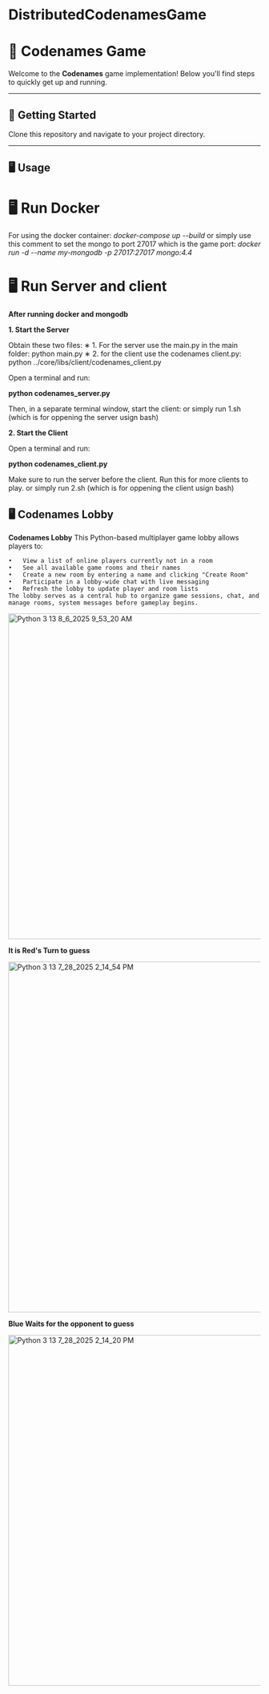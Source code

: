 # DistributedCodenamesGame


# 🎲 Codenames Game

Welcome to the **Codenames** game implementation! Below you'll find steps to quickly get up and running.

---

## 🚀 Getting Started

Clone this repository and navigate to your project directory.

---

## 🖥️ Usage

# 🖥️ Run Docker
For using the docker container:
	*docker-compose up --build*
or simply use this comment to set the mongo to port 27017 which is the game port:
	*docker run -d --name my-mongodb -p 27017:27017 mongo:4.4*

# 🖥️ Run Server and client
**After running docker and mongodb**
 
**1. Start the Server**

Obtain these two files:
∗ 1. For the server use the main.py in the main folder:
python main.py
∗ 2. for the client use the codenames client.py:
python ../core/libs/client/codenames_client.py
 
 Open a terminal and run:
 
 **python codenames_server.py**
 
 Then, in a separate terminal window, start the client:
 or simply run 1.sh (which is for oppening the server usign bash)
 
 **2. Start the Client**

 Open a terminal and run:
 
 **python codenames_client.py**
 
 Make sure to run the server before the client.
 Run this for more clients to play.
 or simply run 2.sh (which is for oppening the client usign bash)

## 🖥️ Codenames Lobby 

**Codenames Lobby**
    This Python-based multiplayer game lobby allows players to:

    
    •	View a list of online players currently not in a room
    •	See all available game rooms and their names  
    •	Create a new room by entering a name and clicking "Create Room"
    •	Participate in a lobby-wide chat with live messaging
    •	Refresh the lobby to update player and room lists    
    The lobby serves as a central hub to organize game sessions, chat, and manage rooms, system messages before gameplay begins.

<img width="1000" height="650" alt="Python 3 13 8_6_2025 9_53_20 AM" src="https://github.com/user-attachments/assets/b42202d3-291b-4e35-b9b8-524149a77d1e" />


  **It is Red's Turn to guess**

<img width="1000" height="700" alt="Python 3 13 7_28_2025 2_14_54 PM" src="https://github.com/user-attachments/assets/1d154acf-0460-4348-ae11-7dccb20a7bfc" />

  **Blue Waits for the opponent to guess**

<img width="1000" height="700" alt="Python 3 13 7_28_2025 2_14_20 PM" src="https://github.com/user-attachments/assets/49fad4b8-9fef-4a9b-90be-1db919bc1366" />
